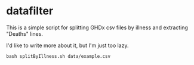 # datafilter

This is a simple script for splitting GHDx csv files by illness and extracting "Deaths" lines.

I'd like to write more about it, but I'm just too lazy.

`bash splitByIllness.sh data/example.csv`
